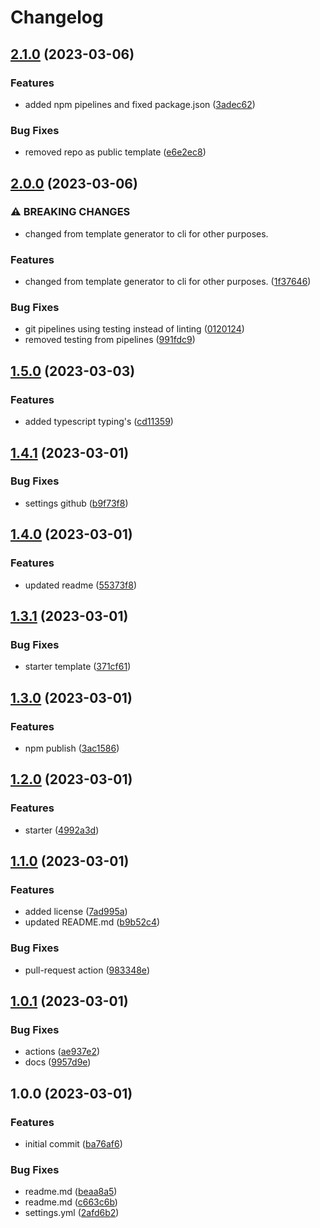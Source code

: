 # Changelog

## [2.1.0](https://github.com/dworac/cli/compare/v2.0.0...v2.1.0) (2023-03-06)


### Features

* added npm pipelines and fixed package.json ([3adec62](https://github.com/dworac/cli/commit/3adec62624c4c95c859662f6595f947bbbc92932))


### Bug Fixes

* removed repo as public template ([e6e2ec8](https://github.com/dworac/cli/commit/e6e2ec8775fdcf101209d84e4b6948dc3f84f933))

## [2.0.0](https://github.com/dworac/typescript-starter/compare/v1.5.0...v2.0.0) (2023-03-06)


### ⚠ BREAKING CHANGES

* changed from template generator to cli for other purposes.

### Features

* changed from template generator to cli for other purposes. ([1f37646](https://github.com/dworac/typescript-starter/commit/1f376468349ca847eed34803af008596fa07c4d8))


### Bug Fixes

* git pipelines using testing instead of linting ([0120124](https://github.com/dworac/typescript-starter/commit/01201240caeb526e2f54899ca742bb4e3d157bef))
* removed testing from pipelines ([991fdc9](https://github.com/dworac/typescript-starter/commit/991fdc9f34648967f8200c5b133175928c2a4599))

## [1.5.0](https://github.com/dworac/typescript-starter/compare/v1.4.1...v1.5.0) (2023-03-03)


### Features

* added typescript typing's ([cd11359](https://github.com/dworac/typescript-starter/commit/cd11359b9560fd5ff07890719ad0b87d61fdb5fa))

## [1.4.1](https://github.com/dworac/typescript-starter/compare/v1.4.0...v1.4.1) (2023-03-01)


### Bug Fixes

* settings github ([b9f73f8](https://github.com/dworac/typescript-starter/commit/b9f73f80dbba92ada9c281c84ab362553a1a9a82))

## [1.4.0](https://github.com/dworac/typescript-starter/compare/v1.3.1...v1.4.0) (2023-03-01)


### Features

* updated readme ([55373f8](https://github.com/dworac/typescript-starter/commit/55373f8f3d09d91b541decfd6e48c0fadfb3ebf3))

## [1.3.1](https://github.com/dworac/typescript-starter/compare/v1.3.0...v1.3.1) (2023-03-01)


### Bug Fixes

* starter template ([371cf61](https://github.com/dworac/typescript-starter/commit/371cf6109cbbff7acca36ba9a71e35c6b3dddb66))

## [1.3.0](https://github.com/dworac/typescript-starter/compare/v1.2.0...v1.3.0) (2023-03-01)


### Features

* npm publish ([3ac1586](https://github.com/dworac/typescript-starter/commit/3ac15863788f1610a0b5c93dee16edf116c7f735))

## [1.2.0](https://github.com/dworac/typescript-starter/compare/v1.1.0...v1.2.0) (2023-03-01)


### Features

* starter ([4992a3d](https://github.com/dworac/typescript-starter/commit/4992a3dba0e13be3098ef4caca4534d5cbea10bf))

## [1.1.0](https://github.com/dworac/typescript-starter/compare/v1.0.1...v1.1.0) (2023-03-01)


### Features

* added license ([7ad995a](https://github.com/dworac/typescript-starter/commit/7ad995a9a444d9c07d9813bf2418126851bbc93f))
* updated README.md ([b9b52c4](https://github.com/dworac/typescript-starter/commit/b9b52c45a81ac63bdf1626de1ea8392d4522b908))


### Bug Fixes

* pull-request action ([983348e](https://github.com/dworac/typescript-starter/commit/983348ef7743ace052f26bb3a65ac735fb301f80))

## [1.0.1](https://github.com/dworac/typescript-starter/compare/v1.0.0...v1.0.1) (2023-03-01)


### Bug Fixes

* actions ([ae937e2](https://github.com/dworac/typescript-starter/commit/ae937e20c7ba851d511d37391ab362cea5319d9a))
* docs ([9957d9e](https://github.com/dworac/typescript-starter/commit/9957d9ebbe9ed2c4ac06647004b5a8b6ee0bde12))

## 1.0.0 (2023-03-01)


### Features

* initial commit ([ba76af6](https://github.com/dworac/typescript-starter/commit/ba76af6e82a93943e8959062494354af36e6e10a))


### Bug Fixes

* readme.md ([beaa8a5](https://github.com/dworac/typescript-starter/commit/beaa8a52eb28a4c038b6d73e8c034f3291060499))
* readme.md ([c663c6b](https://github.com/dworac/typescript-starter/commit/c663c6b83e35bc6f8ac3ac3aa23110654b71501f))
* settings.yml ([2afd6b2](https://github.com/dworac/typescript-starter/commit/2afd6b2d5e96073c9b37928efbcf11ce413b859f))
